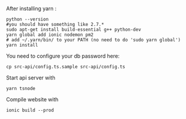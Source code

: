 After installing yarn :
```
python --version
#you should have something like 2.7.*
sudo apt-get install build-essential g++ python-dev
yarn global add ionic nodemon pm2
# add ~/.yarn/bin/ to your PATH (no need to do 'sudo yarn global')
yarn install
```

You need to configure your db password here:
```
cp src-api/config.ts.sample src-api/config.ts
```

Start api server with 
```
yarn tsnode
```


Compile website with
```
ionic build --prod
```




